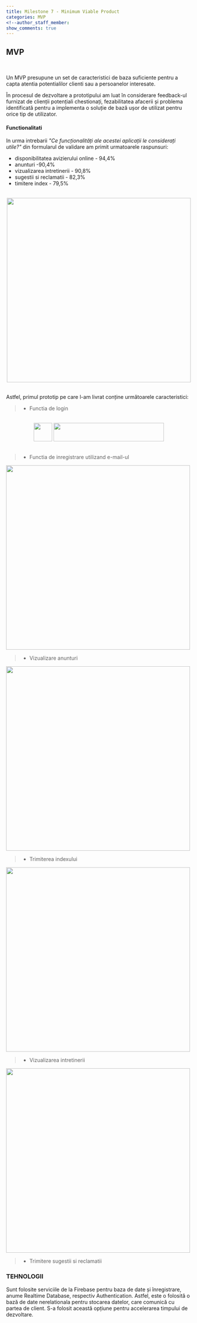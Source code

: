 ```yaml
---
title: Milestone 7 - Minimum Viable Product
categories: MVP
<!--author_staff_member:
show_comments: true
---
```


## MVP  

<br/>

Un MVP presupune un set de caracteristici de baza suficiente pentru a capta atentia potentialilor clienti sau a persoanelor interesate. 


În procesul de dezvoltare a prototipului am luat în considerare feedback-ul furnizat de clienții potențiali chestionați, fezabilitatea afacerii și problema identificată pentru a implementa o soluție de bază ușor de utilizat pentru orice tip de utilizator.

#### Functionalitati
In urma intrebarii <i>"Ce funcționalități ale acestei aplicații le considerați utile?"</i> din formularul de validare am primit urmatoarele raspunsuri:
 - disponibilitatea avizierului online - 94,4%
 - anunturi -90,4%
 - vizualizarea intretinerii - 90,8%
 - sugestii si reclamatii - 82,3%
 - timitere index - 79,5%


<br/>
<center>
<img src="https://github.com/rptoma/Flaty/raw/master/_posts/MVP/adminFunctio.png" width="500">
</center>
<br/>

Astfel, primul prototip pe care l-am livrat conține următoarele caracteristici:

> * Functia de login 

<br/>
<center>
<img src="https://github.com/rptoma/Flaty/raw/master/_posts/MVP/login_mobile.png" height="50">
<img src="https://github.com/rptoma/Flaty/raw/master/_posts/MVP/login_web.png" height="50" width="300">
</center>
<br/>


> * Functia de inregistrare utilizand e-mail-ul

<img src="https://github.com/rptoma/Flaty/raw/master/_posts/MVP/login_mobile.png" width="500">
</center>
<br/>

> * Vizualizare anunturi

<img src="https://github.com/rptoma/Flaty/raw/master/_posts/MVP/login_mobile.png" width="500">
</center>
<br/>

> * Trimiterea indexului

<img src="https://github.com/rptoma/Flaty/raw/master/_posts/MVP/login_mobile.png" width="500">
</center>
<br/>

> * Vizualizarea intretinerii

<img src="https://github.com/rptoma/Flaty/raw/master/_posts/MVP/login_mobile.png" width="500">
</center>
<br/>

> * Trimitere sugestii si reclamatii





### TEHNOLOGII

Sunt folosite serviciile de la Firebase pentru baza de date și înregistrare, anume Realtime Database, respectiv Authentication. Astfel, este o folosită o bază de date nerelationala pentru stocarea datelor, care comunică cu partea de client. S-a folosit această opțiune pentru accelerarea timpului de dezvoltare.